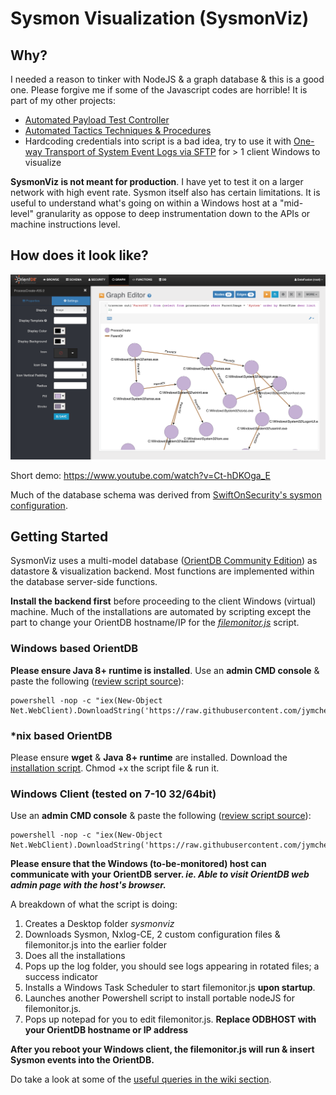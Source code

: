 # Sysmon Visualization (SysmonViz)

## Why?
I needed a reason to tinker with NodeJS & a graph database & this is a good one. Please forgive me if some of the Javascript codes are horrible! It is part of my other projects:

* [Automated Payload Test Controller](https://github.com/jymcheong/aptc)
* [Automated Tactics Techniques & Procedures](https://github.com/jymcheong/AutoTTP)
* Hardcoding credentials into script is a bad idea, try to use it with [One-way Transport of System Event Logs via SFTP](https://github.com/jymcheong/OneWaySFTP) for > 1 client Windows to visualize

**SysmonViz is not meant for production**. I have yet to test it on a larger network with high event rate. Sysmon itself also has certain limitations. It is useful to understand what's going on within a Windows host at a "mid-level" granularity as oppose to deep instrumentation down to the APIs or machine instructions level.

## How does it look like?

![](images/smss.png)

Short demo: https://www.youtube.com/watch?v=Ct-hDKOga_E

Much of the database schema was derived from [SwiftOnSecurity's sysmon configuration](https://github.com/SwiftOnSecurity/sysmon-config). 

## Getting Started

SysmonViz uses a multi-model database ([OrientDB Community Edition](https://orientdb.com/community/)) as datastore & visualization backend. Most functions are implemented within the database server-side functions.

**Install the backend first** before proceeding to the client Windows (virtual) machine.  Much of the installations are automated by scripting except the part to change your OrientDB hostname/IP for the *[filemonitor.js](https://github.com/jymcheong/SysmonResources/blob/9c70071e99cd7d304a4623b42a131156ceb6e235/5.%20Threat%20Analytics/orientDB/filemonitor.js#L6)* script. 

### Windows based OrientDB 

**Please ensure Java 8+ runtime is installed**. Use an **admin CMD console** & paste the following ([review script source](https://github.com/jymcheong/SysmonResources/blob/master/5.%20Threat%20Analytics/orientDB/installationScripts/installorientDB.ps1)):

```
powershell -nop -c "iex(New-Object Net.WebClient).DownloadString('https://raw.githubusercontent.com/jymcheong/SysmonResources/master/5.%20Threat%20Analytics/orientDB/installationScripts/installorientDB.ps1')"
```

### *nix based OrientDB

Please ensure **wget** & **Java** **8+ runtime** are installed. Download the [installation script](https://raw.githubusercontent.com/jymcheong/SysmonResources/master/5.%20Threat%20Analytics/orientDB/installationScripts/installorientDB.sh). Chmod +x the script file & run it.

### Windows Client (tested on 7-10 32/64bit) 

Use an **admin CMD console** & paste the following ([review script source](https://github.com/jymcheong/SysmonResources/blob/master/5.%20Threat%20Analytics/orientDB/installationScripts/installsysmonviz.ps1)):

```
powershell -nop -c "iex(New-Object Net.WebClient).DownloadString('https://raw.githubusercontent.com/jymcheong/SysmonResources/master/5.%20Threat%20Analytics/orientDB/installationScripts/installsysmonviz.ps1')"
```

**Please ensure that the Windows (to-be-monitored) host can communicate with your OrientDB server. *ie. Able to visit OrientDB web admin page with the host's browser.***

A breakdown of what the script is doing:

1. Creates a Desktop folder *sysmonviz*
2. Downloads Sysmon, Nxlog-CE, 2 custom configuration files & filemonitor.js into the earlier folder
3. Does all the installations
4. Pops up the log folder, you should see logs appearing in rotated files; a success indicator
5. Installs a Windows Task Scheduler to start filemonitor.js **upon startup**.
6. Launches another Powershell script to install portable nodeJS for filemonitor.js.
7. Pops up notepad for you to edit filemonitor.js. **Replace ODBHOST with your OrientDB hostname or IP address** 

**After you reboot your Windows client, the filemonitor.js will run & insert Sysmon events into the OrientDB.**

Do take a look at some of the [useful queries in the wiki section](https://github.com/jymcheong/SysmonResources/wiki/Useful-queries).